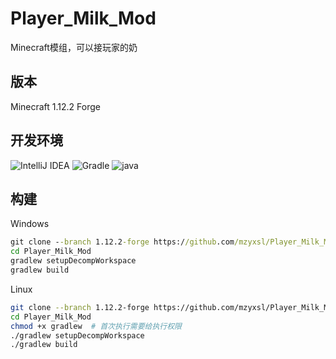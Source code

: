 # Player_Milk_Mod
Minecraft模组，可以接玩家的奶

## 版本
Minecraft 1.12.2 Forge

## 开发环境
![IntelliJ IDEA](https://img.shields.io/badge/IntelliJ%20IDEA-%23000000?logo=intellijidea)
![Gradle](https://img.shields.io/badge/Gradle-4.7-%2302303A?logo=gradle&labelColor=%2302303A)
![java](https://img.shields.io/badge/java-8-8)

## 构建

Windows

```cmd
git clone --branch 1.12.2-forge https://github.com/mzyxsl/Player_Milk_Mod.git
cd Player_Milk_Mod
gradlew setupDecompWorkspace
gradlew build
```

Linux

```bash
git clone --branch 1.12.2-forge https://github.com/mzyxsl/Player_Milk_Mod.git
cd Player_Milk_Mod
chmod +x gradlew  # 首次执行需要给执行权限
./gradlew setupDecompWorkspace
./gradlew build
```
